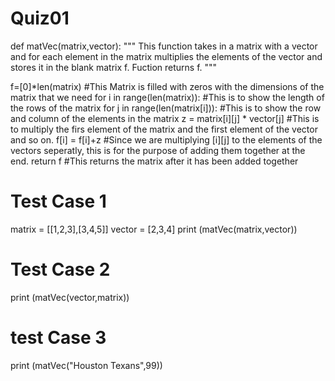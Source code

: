 # Quiz01
def matVec(matrix,vector): 
  """
  This function takes in a matrix with a vector and for each element in the matrix multiplies the elements of the vector and stores it in the blank matrix f. Fuction returns f.
  """
 
  f=[0]*len(matrix)
   #This Matrix is filled with zeros with the dimensions of the matrix that we need
  for i in range(len(matrix)):
    #This is to show the length of the rows of the matrix 
    for j in range(len(matrix[i])):
      #This is to show the row and column of the elements in the matrix
      z = matrix[i][j] * vector[j]
      #This is to multiply the firs element of the matrix and the first element of the vector and so on. 
      f[i] = f[i]+z
      #Since we are multiplying [i][j] to the elements of the vectors seperatly, this is for the purpose of adding them together at the end. 
  return f
  #This returns the matrix after it has been added together

# Test Case 1
matrix = [[1,2,3],[3,4,5]]
vector = [2,3,4]
print (matVec(matrix,vector)) 
# Test Case 2
print (matVec(vector,matrix)) 
# test Case 3
print (matVec("Houston Texans",99))
